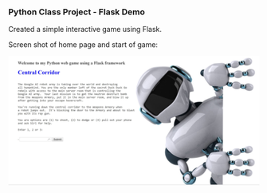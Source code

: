 ### Python Class Project - Flask Demo

Created a simple interactive game using Flask.

Screen shot of home page and start of game:


![HomePageScreenShot](static/images/HomePageScreenShot.JPG)
